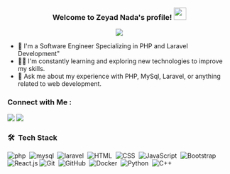 
<h3 align="center">
  Welcome to Zeyad Nada's profile!
  <img src="https://media.giphy.com/media/hvRJCLFzcasrR4ia7z/giphy.gif" width="28">
</h3>

<!-- Typing SVG by DenverCoder1 - https://github.com/DenverCoder1/readme-typing-svg -->
<p align="center">
  <a href="https://github.com/DenverCoder1/readme-typing-svg"><img src="https://readme-typing-svg.herokuapp.com/?lines=Back-End%20Developer;Always%20learning%20new%20things&font=Fira%20Code&center=true&width=440&height=45&color=f75c7e&vCenter=true&size=22"></a>
</p> 

- 🏢 I'm a Software Engineer Specializing in PHP and Laravel Development"
- 👨‍💻 I'm constantly learning and exploring new technologies to improve my skills.
- 💬 Ask me about my experience with PHP, MySql, Laravel, or anything related to web development.

### Connect with Me :

<a href="https://www.linkedin.com/in/zeyad-nada-79a37721a/" target="_blank"><img src="https://img.shields.io/badge/-Zeyad%20Nada-0077B5?style=for-the-badge&logo=Linkedin&logoColor=white"/></a>
<a href="https://www.facebook.com/zezo.nada.16/" target="_blank"><img src="https://img.shields.io/badge/-Zeyad%20Nada-0077B5?style=for-the-badge&logo=Facebook&logoColor=white"/></a>

### 🛠 &nbsp;Tech Stack

![php](https://img.shields.io/badge/-PHP-05122A?style=flat&logo=php)&nbsp;
![mysql](https://img.shields.io/badge/-MySql-05122A?style=flat&logo=MYSQL)&nbsp;
![laravel](https://img.shields.io/badge/-Laravel-05122A?style=flat&logo=LARAVEL)&nbsp;
![HTML](https://img.shields.io/badge/-HTML-05122A?style=flat&logo=HTML5)&nbsp;
![CSS](https://img.shields.io/badge/-CSS-05122A?style=flat&logo=CSS3&logoColor=1572B6)&nbsp;
![JavaScript](https://img.shields.io/badge/-JavaScript-05122A?style=flat&logo=javascript)&nbsp;
![Bootstrap](https://img.shields.io/badge/-Bootstrap-05122A?style=flat&logo=bootstrap&logoColor=563D7C)&nbsp;
![React.js](https://img.shields.io/badge/-React-05122A?style=flat&logo=react)
![Git](https://img.shields.io/badge/-Git-05122A?style=flat&logo=git)&nbsp;
![GitHub](https://img.shields.io/badge/-GitHub-05122A?style=flat&logo=github)&nbsp;
![Docker](https://img.shields.io/badge/-Docker-05122A?style=flat&logo=docker)&nbsp;
![Python](https://img.shields.io/badge/-Python%20-05122A?style=flat&logo=python)&nbsp;
![C++](https://img.shields.io/badge/-C++%20-05122A?style=flat&logo=c++)&nbsp;




